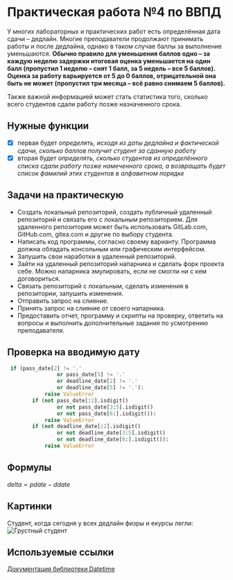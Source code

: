 # Практическая работа №4 по ВВПД
У многих лабораторных и практических работ есть определённая дата 
сдачи – дедлайн. Многие преподаватели продолжают принимать работы и после 
дедлайна, однако в таком случае баллы за выполнение уменьшаются. __Обычно 
правило для уменьшения баллов одно – за каждую неделю задержки итоговая 
оценка уменьшается на один балл (пропустил 1 неделю – снят 1 балл, за 5 недель 
– все 5 баллов). Оценка за работу варьируется от 5 до 0 баллов, отрицательной 
она быть не может (пропустил три месяца – всё равно снимаем 5 баллов).__

Также важной информацией может стать статистика того, сколько всего 
студентов сдали работу позже назначенного срока.
## Нужные функции
* [x] первая будет *определять, исходя из даты дедлайна и фактической сдачи, 
сколько баллов получит студент за сданную работу*
* [x] вторая будет *определять, сколько студентов из определённого списка 
сдали работу позже намеченного срока, а возвращать будет список фамилий этих 
студентов в алфавитном порядке*

## Задачи на практическую
* Создать локальный репозиторий, создать публичный удаленный репозиторий и связать его с локальным репозиторием. Для удаленного репозитория может быть использовать GitLab.com, GitHub.com, gitea.com и другие по выбору студента.
* Написать код программы, согласно своему варианту. Программа должна обладать консольным или графическим интерфейсом.
* Запушить свои наработки в удаленный репозиторий.
* Зайти на удаленный репозиторий напарника и сделать форк проекта себе. Можно напарника эмулировать, если не смогли ни с кем договориться.
* Связать репозиторий с локальным, сделать изменения в репозитории, запушить изменения.
* Отправить запрос на слияние.
* Принять запрос на слияние от своего напарника.
* Предоставить отчет, программу и скрипты на проверку, ответить на вопросы и выполнить дополнительные задания по усмотрению преподавателя.


## Проверка на вводимую дату
```python
 if (pass_date[2] != '.'
                or pass_date[5] != '.'
                or deadline_date[2] != '.'
                or deadline_date[5] != '.'):
            raise ValueError
        if (not pass_date[:2].isdigit()
                or not pass_date[3:5].isdigit()
                or not pass_date[6:].isdigit()):
            raise ValueError
        if (not deadline_date[:2].isdigit()
                or not deadline_date[3:5].isdigit()
                or not deadline_date[6:].isdigit()):
            raise ValueError
```
## Формулы
$`delta = pdate - ddate`$
## Картинки
Cтудент, когда сегодня у всех дедлайн физры и екурсы легли:
![Грустный студент](https://mykaleidoscope.ru/x/uploads/posts/2022-10/1666237066_13-mykaleidoscope-ru-p-grustnii-student-pinterest-20.jpg)
## Используемые ссылки
[Документация библиотеки Datetime](https://docs.python.org/3/library/datetime.html)


